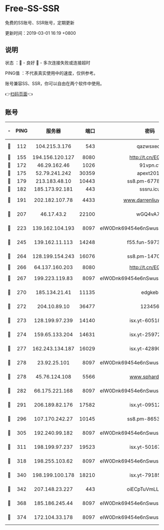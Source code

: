 # Free-SS-SSR

免费的SS账号、SSR账号，定期更新

更新时间：2019-03-01 16:19 +0800

## 说明

状态     ：🙂 - 良好 🙁 - 多次连接失败或连接超时

PING值   ：不代表真实使用中的速度，仅供参考。

账号兼容SS、SSR，你可以自由在两个软件中使用。

👉[扫码页面](https://liesauer.github.io/free-ss-ssr.github.io/)👈

## 账号

|-|PING|服务器|端口|密码|加密方式|区域|
|:----:|:----:|:-----:|-----:|:----:|:----:|:----:|
|🙂|112|104.215.3.176|543|qazwsxedc|aes-256-gcm|JP|
|🙂|155|194.156.120.127|8080|http://t.cn/EGJIyrl|rc4-md5|RU|
|🙂|172|46.29.162.46|1026|91vpn.cf|rc4-md5|RU|
|🙂|175|52.79.241.242|30359|apext2019|chacha20|KR|
|🙂|179|213.183.48.10|10443|ss8.pm-67787720|rc4-md5|RU|
|🙂|182|185.173.92.181|443|sssru.icu|rc4-md5|RU|
|🙂|191|202.182.107.78|4433|www.darrenliuwei.com|aes-256-cfb|JP|
|🙂|207|46.17.43.2|22100|wGQ4vA7D|aes-256-gcm|RU|
|🙂|223|139.162.104.193|8097|eIW0Dnk69454e6nSwuspv9DmS201tQ0D|aes-256-cfb|JP|
|🙂|245|139.162.11.113|14248|f55.fun-59730477|aes-256-cfb|SG|
|🙂|264|128.199.154.243|16076|ss8.pm-14706202|aes-256-cfb|SG|
|🙂|266|64.137.160.203|8080|http://t.cn/EGJIyrl|rc4-md5|CA|
|🙂|267|199.223.119.83|8097|eIW0Dnk69454e6nSwuspv9DmS201tQ0D|aes-256-cfb|US|
|🙂|270|185.134.21.41|11135|edgkeb|aes-256-cfb|GB|
|🙂|272|204.10.89.10|36477|123456|aes-256-cfb|US|
|🙂|273|128.199.97.239|14140|isx.yt-60518529|aes-256-cfb|SG|
|🙂|274|159.65.133.204|14631|isx.yt-25972344|aes-256-cfb|SG|
|🙂|277|162.243.134.187|16029|isx.yt-42890959|aes-256-cfb|US|
|🙂|278|23.92.25.101|8097|eIW0Dnk69454e6nSwuspv9DmS201tQ0D|aes-256-cfb|US|
|🙂|278|45.76.124.108|5566|www.sphard.com|aes-256-cfb|AU|
|🙂|282|66.175.221.168|8097|eIW0Dnk69454e6nSwuspv9DmS201tQ0D|aes-256-cfb|US|
|🙂|291|206.189.82.176|17582|isx.yt-09512157|aes-256-cfb|SG|
|🙂|296|107.170.242.27|10145|ss8.pm-86538525|aes-256-cfb|US|
|🙂|305|192.240.99.182|8097|eIW0Dnk69454e6nSwuspv9DmS201tQ0D|aes-256-cfb|US|
|🙂|311|198.199.97.237|19523|isx.yt-50167481|aes-256-cfb|US|
|🙂|318|198.255.103.62|8097|eIW0Dnk69454e6nSwuspv9DmS201tQ0D|aes-256-cfb|US|
|🙂|340|198.199.100.178|18210|isx.yt-79185401|aes-256-cfb|US|
|🙂|342|207.148.23.227|443|oiECpTuVmLLxk4Ts|aes-256-cfb|US|
|🙂|368|185.186.245.44|8097|eIW0Dnk69454e6nSwuspv9DmS201tQ0D|aes-256-cfb|NL|
|🙂|374|172.104.33.178|8097|eIW0Dnk69454e6nSwuspv9DmS201tQ0D|aes-256-cfb|SG|
